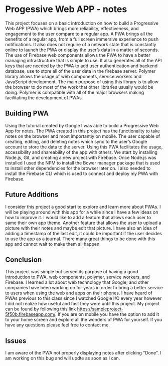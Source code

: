 # Progessive Web APP - notes
This project focuses on a basic introduction on how to build a Progressive Web APP (PWA) which brings more reliability, effectiveness, and engagement to the user compare to a regular app. A PWA brings all the benefits of a regular app, from a full screen immersive experience to push notifications. It also does not require of a network state that is constantly online to launch the PWA or display the user’s data in a matter of seconds. 
The use of Firebase web components allows the PWA to have a better managing infrastructure that is simple to use. It also generates all of the API keys that are needed by the PWA to add user authentication and backend database, use to store all of the user data in the firebase server. 
Polymer library allows the usage of web components, service workers and JavaScript development. The main purpose of using this library is to allow the browser to do most of the work that other libraries usually would be doing.  Polymer is compatible with all of the major browsers making facilitating the development of PWAs.

## Building PWA
Using the tutorial created by Google I was able to build a Progressive Web App for notes. The PWA created in this project has the functionality to take notes on the browser and most importantly on mobile. The user capable of creating, editing, and deleting notes which sync to the user’s Google account to store the data to the server. Using this PWA facilitates the usage, accessibility and shareability of the app with others.
We start by installing Node.js, Git, and creating a new project with Firebase. Once Node.js was installed I used the NPM to install the Bower manager package that is used to install other dependencies for the browser later on.  I also needed to install the Firebase CLI which is used to connect and deploy my PWA with Firebase.

## Future Additions
I consider this project a good start to explore and learn more about PWAs. I will be playing around with this app for a while since I have a few ideas on how to improve it. I would like to add a feature that allows each user to same their own app theme. Another feature that allows the user to upload a picture with their notes and maybe edit that picture. I have also an idea of adding a timestamp of the last edit, it could be important if the user decides to use the app as a journal. There many great things to be done with this app and cannot wait to make them all happen.

## Conclusion
This project was simple but served its purpose of having a good introduction to PWA, web components, polymer, service workers, and Firebase. I learned a lot about web technology that Google, and other companies have been working on for years in order to bring a better service to users when using the web and apps on their phones. I have heard of PWAs previous to this class since I watched Google I/O every year however I did not realize how useful and fast they were until this project.
My project can be found by following this link https://sampleproject-5f50b.firebaseapp.com/. If you are on mobile you have the option to add it to your home screen and explore all the wonders of PWA for yourself.
If you have any questions please feel free to contact me.

## Issues
I am aware of the PWA not properly displaying notes after clicking "Done".  I am working on this bug and will updte as soon as I can.